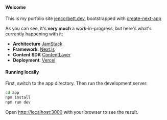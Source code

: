 #### Welcome

This is my porfolio site [jencorbett.dev](https://jencorbett.dev), bootstrapped with [create-next-app](https://github.com/vercel/next.js/tree/canary/packages/create-next-app)

As you can see, it's **very much** a work-in-progress, but here's what's currently happening with it:

- **Architecture** [JamStack](https://jamstack.org/)
- **Framework**: [Next.js](https://nextjs.org/)
- **Content SDK** [ContentLayer](https://jamstack.org/)
- **Deployment**: [Vercel](https://vercel.com)

#### Running locally

First, switch to the app directory.
Then run the development server:

```bash
cd app
npm install
npm run dev
```

Open [http://localhost:3000](http://localhost:3000) with your browser to see the result.
